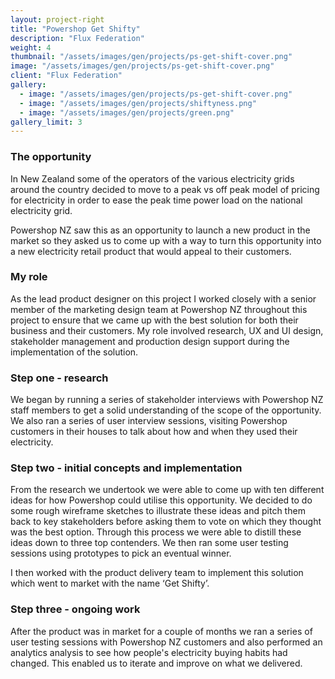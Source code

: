 ```yaml
---
layout: project-right
title: "Powershop Get Shifty"
description: "Flux Federation"
weight: 4
thumbnail: "/assets/images/gen/projects/ps-get-shift-cover.png"
image: "/assets/images/gen/projects/ps-get-shift-cover.png"
client: "Flux Federation"
gallery:
  - image: "/assets/images/gen/projects/ps-get-shift-cover.png"
  - image: "/assets/images/gen/projects/shiftyness.png"
  - image: "/assets/images/gen/projects/green.png"
gallery_limit: 3
---
```


### The opportunity

In New Zealand some of the operators of the various electricity grids around the country decided to move to a peak vs off peak model of pricing for electricity in order to ease the peak time power load on the national electricity grid.

Powershop NZ saw this as an opportunity to launch a new product in the market so they asked us to come up with a way to turn this opportunity into a new electricity retail product that would appeal to their customers.

### My role

As the lead product designer on this project I worked closely with a senior member of the marketing design team at Powershop NZ throughout this project to ensure that we came up with the best solution for both their business and their customers. My role involved research, UX and UI design, stakeholder management and production design support during the implementation of the solution.

### Step one - research

We began by running a series of stakeholder interviews with Powershop NZ staff members to get a solid understanding of the scope of the opportunity. We also ran a series of user interview sessions, visiting Powershop customers in their houses to talk about how and when they used their electricity.

### Step two - initial concepts and implementation

From the research we undertook we were able to come up with ten different ideas for how Powershop could utilise this opportunity. We decided to do some rough wireframe sketches to illustrate these ideas and pitch them back to key stakeholders before asking them to vote on which they thought was the best option. Through this process we were able to distill these ideas down to three top contenders. We then ran some user testing sessions using prototypes to pick an eventual winner.

I then worked with the product delivery team to implement this solution which went to market with the name ‘Get Shifty’.

### Step three - ongoing work

After the product was in market for a couple of months we ran a series of user testing sessions with Powershop NZ customers and also performed an analytics analysis to see how people's electricity buying habits had changed. This enabled us to iterate and improve on what we delivered.
